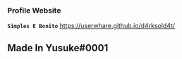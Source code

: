 ### Profile Website
**`Simples E Bonito`**
https://userwhare.github.io/d4rksold4t/
## Made In Yusuke#0001

